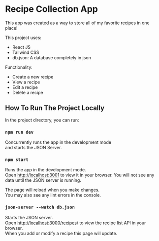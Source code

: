 # Recipe Collection App

This app was created as a way to store all of my favorite recipes in one place!

This project uses:

- React JS
- Tailwind CSS
- db.json: A database completely in json

Functionality:

- Create a new recipe
- View a recipe
- Edit a recipe
- Delete a recipe

## How To Run The Project Locally

In the project directory, you can run:

### `npm run dev`

Concurrently runs the app in the development mode\
and starts the JSON Server.

### `npm start`

Runs the app in the development mode.\
Open [http://localhost:3001](http://localhost:3001) to view it in your browser. You will not see any data until the JSON server is running.

The page will reload when you make changes.\
You may also see any lint errors in the console.

### `json-server --watch db.json`

Starts the JSON server.\
Open [http://localhost:3000/recipes/](http://localhost:3000/recipes/) to view the recipe list API in your browser.\
When you add or modify a recipe this page will update.
